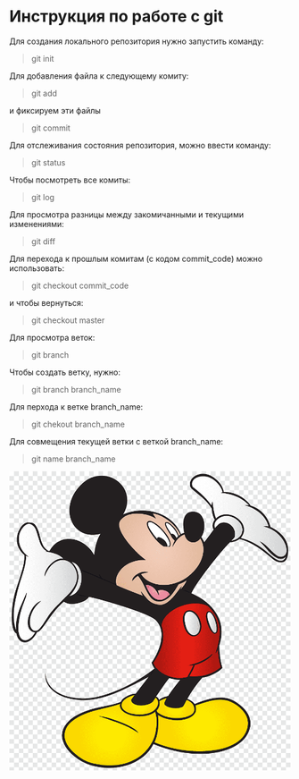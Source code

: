 # Инструкция по работе с git
Для создания локального репозитория нужно запустить команду:
>git init

Для добавления файла к следующему комиту:
>git add

и фиксируем эти файлы 
>git commit

Для отслеживания состояния репозитория, можно ввести команду:
>git status

Чтобы посмотреть все комиты:
>git log

Для просмотра разницы между закомичанными и текущими изменениями:
>git diff

Для перехода к прошлым комитам (с кодом commit_code) можно использовать:
>git checkout commit_code

и чтобы вернуться:
> git checkout master 

Для просмотра веток:
>git branch

Чтобы создать ветку, нужно:
>git branch branch_name

Для перхода к ветке branch_name:
>git chekout branch_name

Для совмещения текущей ветки с веткой branch_name:
>git name branch_name



![Мыши правят миром](mik.png)